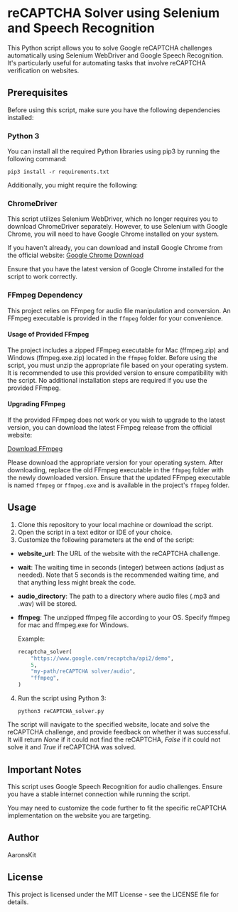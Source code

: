 # reCAPTCHA Solver using Selenium and Speech Recognition

This Python script allows you to solve Google reCAPTCHA challenges automatically using Selenium WebDriver and Google Speech Recognition. It's particularly useful for automating tasks that involve reCAPTCHA verification on websites.

## Prerequisites

Before using this script, make sure you have the following dependencies installed:

### Python 3

You can install all the required Python libraries using pip3 by running the following command:

```pip3 install -r requirements.txt```

Additionally, you might require the following:

### ChromeDriver

This script utilizes Selenium WebDriver, which no longer requires you to download ChromeDriver separately. However, to use Selenium with Google Chrome, you will need to have Google Chrome installed on your system.

If you haven't already, you can download and install Google Chrome from the official website: [Google Chrome Download](https://www.google.com/chrome/)

Ensure that you have the latest version of Google Chrome installed for the script to work correctly.

### FFmpeg Dependency

This project relies on FFmpeg for audio file manipulation and conversion. An FFmpeg executable is provided in the `ffmpeg` folder for your convenience.

#### Usage of Provided FFmpeg

The project includes a zipped FFmpeg executable for Mac (ffmpeg.zip) and Windows (ffmpeg.exe.zip) located in the `ffmpeg` folder. Before using the script, you must unzip the appropriate file based on your operating system. It is recommended to use this provided version to ensure compatibility with the script. No additional installation steps are required if you use the provided FFmpeg.

#### Upgrading FFmpeg

If the provided FFmpeg does not work or you wish to upgrade to the latest version, you can download the latest FFmpeg release from the official website:

[Download FFmpeg](https://ffmpeg.org/download.html)

Please download the appropriate version for your operating system. After downloading, replace the old FFmpeg executable in the `ffmpeg` folder with the newly downloaded version. Ensure that the updated FFmpeg executable is named `ffmpeg` or `ffmpeg.exe` and is available in the project's `ffmpeg` folder.

## Usage

1. Clone this repository to your local machine or download the script.
2. Open the script in a text editor or IDE of your choice.
3. Customize the following parameters at the end of the script:
* **website_url**: The URL of the website with the reCAPTCHA challenge.
* **wait**: The waiting time in seconds (integer) between actions (adjust as needed). Note that 5 seconds is the recommended waiting time, and that anything less might break the code.
* **audio_directory**: The path to a directory where audio files (.mp3 and .wav) will be stored.
* **ffmpeg**: The unzipped ffmpeg file according to your OS. Specify ffmpeg for mac and ffmpeg.exe for Windows.

  Example:

    ```python
    recaptcha_solver(
        "https://www.google.com/recaptcha/api2/demo",
        5,
        "my-path/reCAPTCHA solver/audio",
        "ffmpeg",
    )

4. Run the script using Python 3:

    ```python3 reCAPTCHA_solver.py```

The script will navigate to the specified website, locate and solve the reCAPTCHA challenge, and provide feedback on whether it was successful. It will return *None* if it could not find the reCAPTCHA, *False* if it could not solve it and *True* if reCAPTCHA was solved.

## Important Notes

This script uses Google Speech Recognition for audio challenges. Ensure you have a stable internet connection while running the script.

You may need to customize the code further to fit the specific reCAPTCHA implementation on the website you are targeting.

## Author

AaronsKit

## License

This project is licensed under the MIT License - see the LICENSE file for details.
